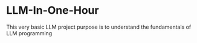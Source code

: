 # LLM-In-One-Hour
This very basic LLM project purpose is to understand the fundamentals of LLM programming
